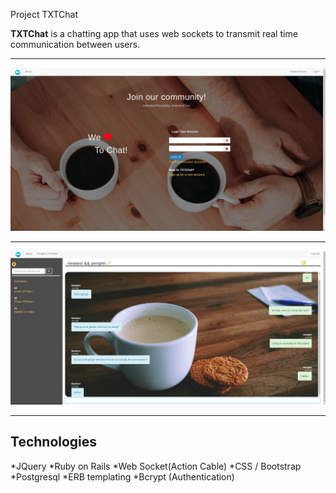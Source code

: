 Project TXTChat

**TXTChat** is a chatting app that uses web sockets to transmit real time communication between users.

-------------------------------------------------


![Alt text](public/HomePage.png)


-------------------------------------------------


![Alt text](public/Peng.png)


-------------------------------------------------

Technologies
-------------------------------------------------
  *JQuery
  *Ruby on Rails
  *Web Socket(Action Cable)
  *CSS / Bootstrap
  *Postgresql
  *ERB templating
  *Bcrypt (Authentication)
